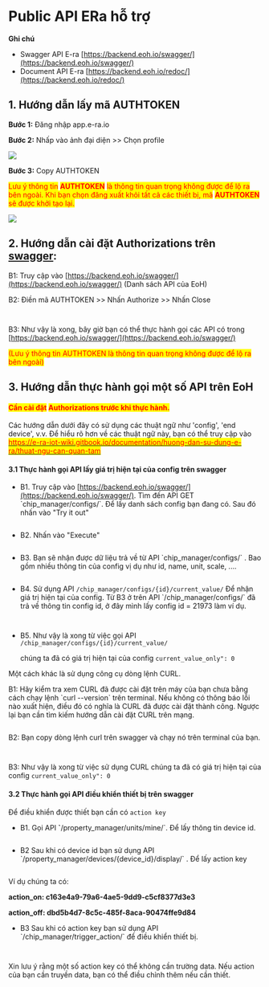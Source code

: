 # Public API ERa hỗ trợ

**Ghi chú**

* Swagger API E-ra [https://backend.eoh.io/swagger/](https://backend.eoh.io/swagger/)
* Document API E-ra [https://backend.eoh.io/redoc/](https://backend.eoh.io/redoc/)

## 1. Hướng dẫn lấy mã AUTHTOKEN

**Bước 1:** Đăng nhập app.e-ra.io

**Bước 2:** Nhấp vào ảnh đại diện >> Chọn profile

![](<.gitbook/assets/image (74).png>)

**Bước 3:** Copy AUTHTOKEN&#x20;

<mark style="color:red;">Lưu ý thông tin</mark> <mark style="color:red;"></mark><mark style="color:red;">**AUTHTOKEN**</mark> <mark style="color:red;"></mark><mark style="color:red;">là thông tin quan trọng không được để lộ ra bên ngoài. Khi bạn chọn đăng xuất khỏi tất cả các thiết bị, mã</mark> <mark style="color:red;"></mark><mark style="color:red;">**AUTHTOKEN**</mark> <mark style="color:red;"></mark><mark style="color:red;">sẽ được khởi tạo lại.</mark>

![](<.gitbook/assets/image (68).png>)

## 2. **Hướng dẫn cài đặt A**uthorizations **trên** [swagger](https://backend.eoh.io/swagger/):&#x20;

B1: Truy cập vào [https://backend.eoh.io/swagger/](https://backend.eoh.io/swagger/) (Danh sách API của EoH)

B2: Điền mã AUTHTOKEN >> Nhấn Authorize >> Nhấn Close

<figure><img src=".gitbook/assets/Screenshot 2024-07-12 at 17.49.02.png" alt=""><figcaption></figcaption></figure>

<figure><img src=".gitbook/assets/Screenshot 2024-07-26 at 09.51.19.png" alt=""><figcaption></figcaption></figure>

B3: Như vậy là xong, bây giờ bạn có thể thực hành gọi các API có trong [https://backend.eoh.io/swagger/](https://backend.eoh.io/swagger/)

<mark style="color:red;">(Lưu ý thông tin AUTHTOKEN là thông tin quan trọng không được để lộ ra bên ngoài)</mark>

## 3. **Hướng dẫn thực hành gọi một số API trên EoH**

#### <mark style="color:red;">Cần cài đặt</mark> <mark style="color:red;"></mark><mark style="color:red;">**A**</mark><mark style="color:red;">uthorizations trước khi thực hành.</mark>

Các hướng dẫn dưới đây có sử dụng các thuật ngữ như 'config', 'end device', v.v. Để hiểu rõ hơn về các thuật ngữ này, bạn có thể truy cập vào [<mark style="color:red;">https://e-ra-iot-wiki.gitbook.io/documentation/huong-dan-su-dung-e-ra/thuat-ngu-can-quan-tam</mark>](https://e-ra-iot-wiki.gitbook.io/documentation/huong-dan-su-dung-e-ra/thuat-ngu-can-quan-tam)

#### 3.1 Thực hành gọi API lấy giá trị hiện tại của config trên swagger

* B1. Truy cập vào [https://backend.eoh.io/swagger/](https://backend.eoh.io/swagger/). Tìm đến API GET \`chip\_manager/configs/\`. Để lấy danh sách config bạn đang có. Sau đó nhấn vào "Try it out"

<figure><img src=".gitbook/assets/Screenshot 2024-07-12 at 22.19.59.png" alt=""><figcaption></figcaption></figure>

* B2. Nhấn vào "Execute"

<figure><img src=".gitbook/assets/Screenshot 2024-07-12 at 22.26.03.png" alt=""><figcaption></figcaption></figure>

* B3. Bạn sẽ nhận được dữ liệu trả về từ API \`chip\_manager/configs/\` . Bao gồm nhiều thông tin của config vị dụ như id, name, unit, scale, ....

<figure><img src=".gitbook/assets/Screenshot 2024-07-12 at 22.29.23.png" alt=""><figcaption></figcaption></figure>

* B4. Sử dụng API `/chip_manager/configs/{id}/current_value/` Để nhận giá trị hiện tại của config.  Từ B3 ở trên API \`/chip\_manager/configs/\` đã trả về thông tin config id, ở đây mình lấy config id = 21973 làm ví dụ.

<figure><img src=".gitbook/assets/Screenshot 2024-07-12 at 22.32.38.png" alt=""><figcaption></figcaption></figure>

<figure><img src=".gitbook/assets/Screenshot 2024-07-12 at 22.38.29.png" alt=""><figcaption></figcaption></figure>

*   B5. Như vậy là xong từ việc gọi  API `/chip_manager/configs/{id}/current_value/`&#x20;

    chúng ta đã có giá trị hiện tại của config `current_value_only": 0`

Một cách khác là sử dụng công cụ dòng lệnh CURL.&#x20;

B1: Hãy kiểm tra xem CURL đã được cài đặt trên máy của bạn chưa bằng cách chạy lệnh \`curl --version\` trên terminal. Nếu không có thông báo lỗi nào xuất hiện, điều đó có nghĩa là CURL đã được cài đặt thành công. Ngược lại bạn cần tìm kiếm hướng dẫn cài đặt CURL trên mạng.

<figure><img src=".gitbook/assets/Screenshot 2024-07-26 at 10.56.17.png" alt=""><figcaption></figcaption></figure>

B2: Bạn copy dòng lệnh curl trên swagger và chạy nó trên terminal của bạn.

<figure><img src=".gitbook/assets/Screenshot 2024-07-26 at 10.44.35.png" alt=""><figcaption></figcaption></figure>

<figure><img src=".gitbook/assets/Screenshot 2024-07-26 at 11.04.53.png" alt=""><figcaption></figcaption></figure>

B3: Như vậy là xong từ việc sử dụng CURL chúng ta đã có giá trị hiện tại của config `current_value_only": 0`

#### **3.2 Thực hành gọi API điều khiển thiết bị trên swagger**

Để điều khiển được thiết bạn cần có `action key`

* B1. Gọi API **\`**/property\_manager/units/mine/\`. Để lấy thông tin device id.

<figure><img src=".gitbook/assets/Screenshot 2024-07-12 at 23.14.43.png" alt=""><figcaption></figcaption></figure>

* B2 Sau khi có device id bạn sử dụng API \`/property\_manager/devices/{device\_id}/display/\` . Để lấy action key&#x20;

<figure><img src=".gitbook/assets/Screenshot 2024-07-12 at 23.19.14.png" alt=""><figcaption></figcaption></figure>

Ví dụ chúng ta có:

**action\_on: c163e4a9-79a6-4ae5-9dd9-c5cf8377d3e3**

**action\_off: dbd5b4d7-8c5c-485f-8aca-90474ffe9d84**

* B3 Sau khi có action key bạn sử dụng API \`/chip\_manager/trigger\_action/\` để điều khiển thiết bị.

<figure><img src=".gitbook/assets/Screenshot 2024-07-12 at 23.23.32.png" alt=""><figcaption></figcaption></figure>

<figure><img src=".gitbook/assets/Screenshot 2024-07-26 at 09.59.36.png" alt=""><figcaption></figcaption></figure>

Xin lưu ý rằng một số action key có thể không cần trường data. Nếu action của bạn cần truyền data, bạn có thể điều chỉnh thêm nếu cần thiết.

<figure><img src=".gitbook/assets/Screenshot 2024-09-21 at 12.34.18.png" alt=""><figcaption></figcaption></figure>
